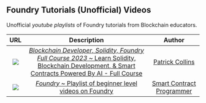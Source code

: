 ## Foundry Tutorials (Unofficial) Videos

Unofficial *youtube playlists* of Foundry tutorials from Blockchain educators.

URL | Description | Author
|:--:|:--:|:--:|
[![](https://i.ytimg.com/vi/umepbfKp5rI/hq720.jpg)](https://www.youtube.com/playlist?list=PL4Rj_WH6yLgWe7TxankiqkrkVKXIwOP42) | [_Blockchain Developer, Solidity, Foundry Full Course 2023_ ~ Learn Solidity, Blockchain Development, & Smart Contracts  Powered By AI - Full Course](https://www.youtube.com/playlist?list=PL4Rj_WH6yLgWe7TxankiqkrkVKXIwOP42) | [Patrick Collins](https://www.youtube.com/@PatrickAlphaC)
[![](https://i.ytimg.com/vi/tgs5q-GJmg4/hq720.jpg)](https://youtube.com/playlist?list=PLO5VPQH6OWdUrKEWPF07CSuVm3T99DQki) | [_Foundry_ ~  Playlist of beginner level videos on Foundry](https://youtube.com/playlist?list=PLO5VPQH6OWdUrKEWPF07CSuVm3T99DQki) | [Smart Contract Programmer](https://www.youtube.com/@smartcontractprogrammer)
